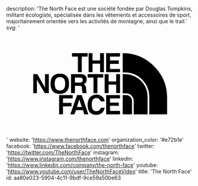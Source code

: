 description: 'The North Face est une société fondée par Douglas Tompkins, militant écologiste, spécialisée dans les vêtements et accessoires de sport, majoritairement orientée vers les activités de montagne, ainsi que le trail.'
svg: '<svg xmlns="http://www.w3.org/2000/svg" viewBox="0 0 160 90"><path d="M96.903 22.06v-2.956H85.088v16.22h11.815V32.65h-8.527v-4.404h7.47v-2.9h-7.47V22.06h8.527m-3.288 14.937v6.243H87.15v-6.243h-3.345V53.16h3.344v-7.245h6.465v7.246h3.288V36.998h-3.288m3.289 20.734v-2.898H85.088v16.443h11.815v-2.955h-8.527v-4.346h7.47V61.3h-7.47v-3.568h8.527M83.192 19.104h-3.29v6.243H73.44v-6.243h-3.29v16.22h3.29V28.08h6.465v7.244h3.29v-16.22m-27.203 0v2.955h5.016v13.264h3.29V22.06h5.015v-2.956h-13.32M45.624 36.55c-5.184 0-7.915 2.955-7.915 8.53 0 5.85 2.73 8.75 7.914 8.75 5.184 0 7.86-2.9 7.86-8.75 0-5.575-2.676-8.53-7.86-8.53zm-4.348 8.53c0-3.735 1.45-5.574 4.348-5.574 3.122 0 4.57 1.84 4.57 5.574 0 3.958-1.448 5.852-4.57 5.852-2.898 0-4.348-1.895-4.348-5.852zm-8.306-8.083v11.426l-6.465-11.426h-3.51V53.16h3.12V41.79l6.634 11.37h3.51V36.998h-3.29M48.3 61.522v-3.79h8.304v-2.898H45.01v16.443h3.29V64.42h7.3v-2.898h-7.3m34.28-21.626v-2.9H69.312v2.9h4.96V53.16h3.346V39.897h4.96M62.01 46.976c1.06 0 1.896.167 2.287.612l.613 5.573h3.734v-.39c-.39-.223-.613-1.226-.613-3.12 0-2.286-.834-3.512-2.06-4.126 1.672-.668 2.508-1.895 2.508-3.957 0-2.9-1.672-4.57-5.184-4.57h-8.138V53.16H58.5v-6.185h3.51zm-3.51-2.733v-4.347h4.125c1.672 0 2.507.613 2.507 2.062 0 1.45-.835 2.285-2.675 2.285H58.5zm5.797 10.591H60.34l-5.797 16.443h3.51l1.283-3.567h6.02l1.003 3.567h3.567l-5.63-16.443zm-2.063 3.734l2.062 6.465H60.17l2.064-6.465zm18.282 1.672h3.29c-.167-1.45-.613-2.676-1.616-3.734-1.45-1.227-3.122-2.062-5.407-2.062s-3.958.836-5.407 2.286c-1.226 1.448-2.062 3.51-2.062 6.24 0 5.8 2.452 8.697 7.245 8.697 4.18 0 6.466-2.062 7.245-6.02h-3.29c-.444 1.895-1.893 2.897-3.732 2.897-2.73 0-3.958-1.84-3.958-5.406 0-3.9 1.227-5.796 3.958-5.796 1.84 0 2.898 1.06 3.733 2.898zM99.19 19.104c10.367 0 19.34 3.79 26.587 11.037 7.47 7.47 11.204 16.39 11.204 26.812v14.325h-15.16v-14.77c0-5.798-2.063-10.814-6.243-14.94-1.004-1.058-2.062-1.895-3.29-2.73-3.343-2.287-7.3-3.29-11.425-3.29H99.19V19.105zm21.18 52.173h-11.816V59.85c0-1.895-.613-3.344-1.895-4.57-1.228-1.282-2.9-1.896-4.572-1.896H99.19V36.997h1.672c4.348 0 8.082 1.226 11.426 3.735.836.39 1.673 1.226 2.285 1.84 3.958 3.957 5.797 8.527 5.797 13.934v14.77zm-13.266 0H99.19V54.834h2.897c1.282 0 2.508.445 3.568 1.45.834.835 1.447 2.117 1.447 3.565v11.427h.002z"/></svg>'
website: 'https://www.thenorthface.com'
organization_color: '#e72b1e'
facebook: 'https://www.facebook.com/thenorthface'
twitter: 'https://twitter.com/TheNorthFace'
instagram: 'https://www.instagram.com/thenorthface'
linkedin: 'https://www.linkedin.com/company/the-north-face'
youtube: 'https://www.youtube.com/user/TheNorthFaceVideo'
title: 'The North Face'
id: aa80e023-5904-4c11-9bdf-9ce59a50be63
